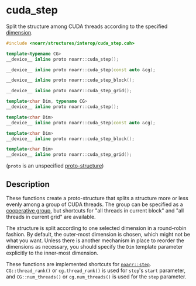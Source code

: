 # cuda_step

Split the structure among CUDA threads according to the specified [dimension](../Glossary.md#dimension).

```hpp
#include <noarr/structures/interop/cuda_step.cuh>

template<typename CG>
__device__ inline proto noarr::cuda_step();

__device__ inline proto noarr::cuda_step(const auto &cg);

__device__ inline proto noarr::cuda_step_block();

__device__ inline proto noarr::cuda_step_grid();

template<char Dim, typename CG>
__device__ inline proto noarr::cuda_step();

template<char Dim>
__device__ inline proto noarr::cuda_step(const auto &cg);

template<char Dim>
__device__ inline proto noarr::cuda_step_block();

template<char Dim>
__device__ inline proto noarr::cuda_step_grid();
```

(`proto` is an unspecified [proto-structure](../Glossary.md#proto-structure))


## Description

These functions create a proto-structure that splits a structure more or less evenly among a group of CUDA threads.
The group can be specified as a [cooperative group](https://docs.nvidia.com/cuda/cuda-c-programming-guide/index.html#cooperative-groups),
but shortcuts for "all threads in current block" and "all threads in current grid" are available.

The structure is split according to one selected dimension in a round-robin fashion.
By default, the outer-most dimension is chosen, which might not be what you want.
Unless there is another mechanism in place to reorder the dimensions as necessary,
you should specify the `Dim` template parameter explicitly to the inner-most dimension.

These functions are implemented shortcuts for [`noarr::step`](step.md).
`CG::thread_rank()` or `cg.thread_rank()` is used for `step`'s `start` parameter,
and `CG::num_threads()` or `cg.num_threads()` is used for the `step` parameter.
